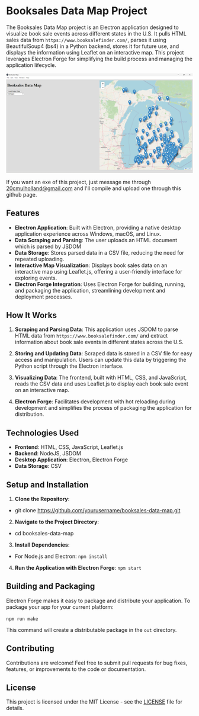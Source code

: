 # Booksales Data Map Project

The Booksales Data Map project is an Electron application designed to visualize book sale events across different states in the U.S. It pulls HTML sales data from `https://www.booksalefinder.com/`, parses it using BeautifulSoup4 (bs4) in a Python backend, stores it for future use, and displays the information using Leaflet on an interactive map. This project leverages Electron Forge for simplifying the build process and managing the application lifecycle.

![Example of all Michigan book sales shown in app](./image.png)

If you want an exe of this project, just message me through 20cmulholland@gmail.com and I'll compile and upload one through this github page.

## Features

- **Electron Application**: Built with Electron, providing a native desktop application experience across Windows, macOS, and Linux.
- **Data Scraping and Parsing**: The user uploads an HTML document which is parsed by JSDOM
- **Data Storage**: Stores parsed data in a CSV file, reducing the need for repeated uploading.
- **Interactive Map Visualization**: Displays book sales data on an interactive map using Leaflet.js, offering a user-friendly interface for exploring events.
- **Electron Forge Integration**: Uses Electron Forge for building, running, and packaging the application, streamlining development and deployment processes.

## How It Works

1. **Scraping and Parsing Data**: This application uses JSDOM to parse HTML data from `https://www.booksalefinder.com/` and extract information about book sale events in different states across the U.S.

2. **Storing and Updating Data**: Scraped data is stored in a CSV file for easy access and manipulation. Users can update this data by triggering the Python script through the Electron interface.

3. **Visualizing Data**: The frontend, built with HTML, CSS, and JavaScript, reads the CSV data and uses Leaflet.js to display each book sale event on an interactive map.

4. **Electron Forge**: Facilitates development with hot reloading during development and simplifies the process of packaging the application for distribution.

## Technologies Used

- **Frontend**: HTML, CSS, JavaScript, Leaflet.js
- **Backend**: NodeJS, JSDOM
- **Desktop Application**: Electron, Electron Forge
- **Data Storage**: CSV

## Setup and Installation

1. **Clone the Repository**:
  - git clone https://github.com/yourusername/booksales-data-map.git

2. **Navigate to the Project Directory**:
  - cd booksales-data-map
3. **Install Dependencies**:
  - For Node.js and Electron:
  ```npm install```
4. **Run the Application with Electron Forge**:
```npm start```
  
## Building and Packaging

Electron Forge makes it easy to package and distribute your application. To package your app for your current platform:

```npm run make```

This command will create a distributable package in the `out` directory.

## Contributing

Contributions are welcome! Feel free to submit pull requests for bug fixes, features, or improvements to the code or documentation.

## License

This project is licensed under the MIT License - see the [LICENSE](LICENSE) file for details.

